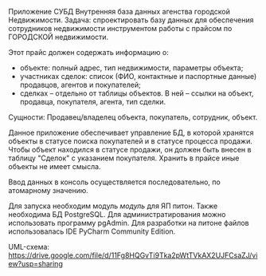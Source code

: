 Приложение СУБД
Внутренняя база данных агенства городской Недвижимости.
Задача: спроектировать базу данных для обеспечения сотрудников недвижимости инструментом работы с прайсом по ГОРОДСКОЙ недвижимости.

Этот прайс должен содержать информацию о:
- объекте: полный адрес, тип недвижимости,  параметры объекта; 
- участниках сделок: список (ФИО, контактные и паспортные данные) продавцов, агентов и покупателей;
- сделках – отдельно от таблицы объектов. В ней – ссылки на объект, продавца, покупателя, агента, тип сделки.

Сущности: Продавец/владелец объекта, покупатель, сотрудник, объект.

Данное приложение обеспечивает управление БД, в которой хранятся объекты в статусе поиска покупателей и в статусе процесса продажи. 
Чтобы объект находился в статусе продажи, он должен быть внесен в таблицу "Сделок" с указанием покупателя. Хранить в прайсе иные объекты не имеет смысла.

Ввод данных в консоль осуществляется последовательно, по атомарному значению.  

Для запуска необходим модуль *модуль* для  ЯП питон.
Также необходима БД PostgreSQL. Для администратирования можно использовать программу pgAdmin. 
Для разработки на питоне файлов использовалась IDE PyCharm Community Edition. 


UML-схема:
https://drive.google.com/file/d/11Fg8HQGvTi9Tka2pWtTVkAX2UJFCsaZJ/view?usp=sharing
